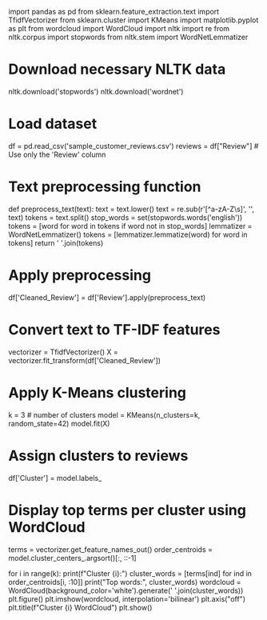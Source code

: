 
import pandas as pd
from sklearn.feature_extraction.text import TfidfVectorizer
from sklearn.cluster import KMeans
import matplotlib.pyplot as plt
from wordcloud import WordCloud
import nltk
import re
from nltk.corpus import stopwords
from nltk.stem import WordNetLemmatizer

# Download necessary NLTK data
nltk.download('stopwords')
nltk.download('wordnet')

# Load dataset
df = pd.read_csv('sample_customer_reviews.csv')
reviews = df["Review"]  # Use only the 'Review' column


# Text preprocessing function
def preprocess_text(text):
    text = text.lower()
    text = re.sub(r'[^a-zA-Z\s]', '', text)
    tokens = text.split()
    stop_words = set(stopwords.words('english'))
    tokens = [word for word in tokens if word not in stop_words]
    lemmatizer = WordNetLemmatizer()
    tokens = [lemmatizer.lemmatize(word) for word in tokens]
    return ' '.join(tokens)

# Apply preprocessing
df['Cleaned_Review'] = df['Review'].apply(preprocess_text)

# Convert text to TF-IDF features
vectorizer = TfidfVectorizer()
X = vectorizer.fit_transform(df['Cleaned_Review'])

# Apply K-Means clustering
k = 3  # number of clusters
model = KMeans(n_clusters=k, random_state=42)
model.fit(X)

# Assign clusters to reviews
df['Cluster'] = model.labels_

# Display top terms per cluster using WordCloud
terms = vectorizer.get_feature_names_out()
order_centroids = model.cluster_centers_.argsort()[:, ::-1]

for i in range(k):
    print(f"Cluster {i}:")
    cluster_words = [terms[ind] for ind in order_centroids[i, :10]]
    print("Top words:", cluster_words)
    wordcloud = WordCloud(background_color='white').generate(' '.join(cluster_words))
    plt.figure()
    plt.imshow(wordcloud, interpolation='bilinear')
    plt.axis("off")
    plt.title(f"Cluster {i} WordCloud")
    plt.show()
